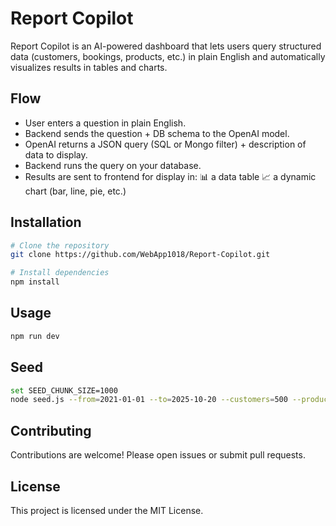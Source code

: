 # Report Copilot

Report Copilot is an AI-powered dashboard that lets users query structured data (customers, bookings, products, etc.) in plain English and automatically visualizes results in tables and charts.

## Flow

- User enters a question in plain English.
- Backend sends the question + DB schema to the OpenAI model.
- OpenAI returns a JSON query (SQL or Mongo filter) + description of data to display.
- Backend runs the query on your database.
- Results are sent to frontend for display in:
    📊 a data table
    📈 a dynamic chart (bar, line, pie, etc.)

## Installation

```bash
# Clone the repository
git clone https://github.com/WebApp1018/Report-Copilot.git

# Install dependencies
npm install
```

## Usage

```bash
npm run dev
```

## Seed
```bash
set SEED_CHUNK_SIZE=1000
node seed.js --from=2021-01-01 --to=2025-10-20 --customers=500 --products=300 --orders=5000 --bookings=2000
```

## Contributing

Contributions are welcome! Please open issues or submit pull requests.

## License

This project is licensed under the MIT License.